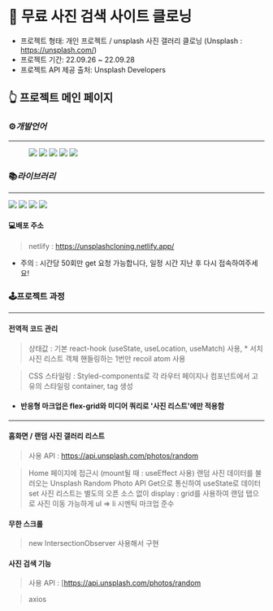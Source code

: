

# 📕 무료 사진 검색 사이트 클로닝 
 
* 프로젝트 형태: 개인 프로젝트 / unsplash 사진 갤러리 클로닝 (Unsplash : https://unsplash.com/)
* 프로젝트 기간: 22.09.26 ~ 22.09.28 
* 프로젝트 API 제공 출처: Unsplash Developers
 


## 👆 프로젝트 메인 페이지

### ⚙️*개발언어*
<hr/>
<figure class="third">

 <img src="https://img.shields.io/badge/html5-E34F26?style=for-the-badge&logo=html5&logoColor=white">
 <img src="https://img.shields.io/badge/css-1572B6?style=for-the-badge&logo=css&logoColor=white">
  <img src="https://img.shields.io/badge/typescript-3178C6?style=for-the-badge&logo=typescript&logoColor=white">
 <img src="https://img.shields.io/badge/react-61DAFB?style=for-the-badge&logo=react&logoColor=white">
 <img src="https://img.shields.io/badge/styledcomponents-DB7093?style=for-the-badge&logo=styledcomponents&logoColor=white">
 
 </figure>

### 📚*라이브러리*
<hr/>
<img src="https://img.shields.io/badge/-axios-lightgrey" />
<img src="https://img.shields.io/badge/-recoil-lightgrey" />
<img src="https://img.shields.io/badge/-%20remixicon-lightgrey" />
<img src="https://img.shields.io/badge/-react--router--dom-lightgrey" />



#### 💻배포 주소
> netlify : https://unsplashcloning.netlify.app/
- 주의 : 시간당 50회만 get 요청 가능합니다, 일정 시간 지난 후 다시 접속하여주세요!



### 🕹프로젝트 과정
---------------------------------------
 



#### 전역적 코드 관리 

> 상태값 : 기본 react-hook (useState, useLocation, useMatch) 사용, * 서치 사진 리스트 객체 핸들링하는 1번만 recoil atom 사용

> CSS 스타일링 : Styled-components로 각 라우터 페이지나 컴포넌트에서 고유의 스타일링 container, tag 생성 

+ #### 반응형 마크업은 flex-grid와 미디어 쿼리로 '사진 리스트'에만 적용함 


<hr/>

#### 홈화면 / 랜덤 사진 갤러리 리스트 

 
  > 사용 API : https://api.unsplash.com/photos/random

  > Home 페이지에 접근시 (mount될 때 : useEffect 사용) 랜덤 사진 데이터를 불러오는 Unsplash Random Photo API Get으로 통신하여 useState로 데이터 set
  > 사진 리스트는 별도의 오픈 소스 없이 display : grid를 사용하여 랜덤 
  > 탭으로 사진 이동 가능하게 ul => li 시멘틱 마크업 준수
  
  
#### 무한 스크롤 

  > new IntersectionObserver 사용해서 구현 
 
   
 
 
#### 사진 검색 기능 

 
  > 사용 API : [https://api.unsplash.com/photos/random

  > axios 
 
 

